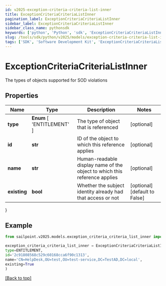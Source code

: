 ```yaml
---
id: v2025-exception-criteria-criteria-list-inner
title: ExceptionCriteriaCriteriaListInner
pagination_label: ExceptionCriteriaCriteriaListInner
sidebar_label: ExceptionCriteriaCriteriaListInner
sidebar_class_name: pythonsdk
keywords: ['python', 'Python', 'sdk', 'ExceptionCriteriaCriteriaListInner', 'V2025ExceptionCriteriaCriteriaListInner'] 
slug: /tools/sdk/python/v2025/models/exception-criteria-criteria-list-inner
tags: ['SDK', 'Software Development Kit', 'ExceptionCriteriaCriteriaListInner', 'V2025ExceptionCriteriaCriteriaListInner']
---
```


# ExceptionCriteriaCriteriaListInner

The types of objects supported for SOD violations

## Properties

Name | Type | Description | Notes
------------ | ------------- | ------------- | -------------
**type** |  **Enum** [  'ENTITLEMENT' ] | The type of object that is referenced | [optional] 
**id** | **str** | ID of the object to which this reference applies | [optional] 
**name** | **str** | Human-readable display name of the object to which this reference applies | [optional] 
**existing** | **bool** | Whether the subject identity already had that access or not | [optional] [default to False]
}

## Example

```python
from sailpoint.v2025.models.exception_criteria_criteria_list_inner import ExceptionCriteriaCriteriaListInner

exception_criteria_criteria_list_inner = ExceptionCriteriaCriteriaListInner(
type=ENTITLEMENT,
id='2c91808568c529c60168cca6f90c1313',
name='CN=HelpDesk,OU=test,OU=test-service,DC=TestAD,DC=local',
existing=True
)

```
[[Back to top]](#) 


